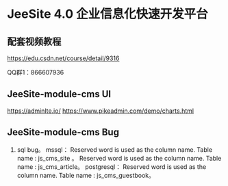 # JeeSite 4.0 企业信息化快速开发平台

## 配套视频教程

https://edu.csdn.net/course/detail/9316

QQ群1：866607936

## JeeSite-module-cms UI

https://adminlte.io/
https://www.pikeadmin.com/demo/charts.html

## JeeSite-module-cms Bug
01. sql bug。
mssql：
Reserved word is used as the column name. Table name : js_cms_site 。
Reserved word is used as the column name. Table name : js_cms_article。
postgresql：
Reserved word is used as the column name. Table name : js_cms_guestbook。
